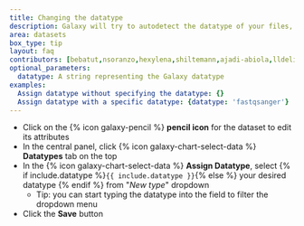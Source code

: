 ```yaml
---
title: Changing the datatype
description: Galaxy will try to autodetect the datatype of your files, but you may need to manually set this occasionally.
area: datasets
box_type: tip
layout: faq
contributors: [bebatut,nsoranzo,hexylena,shiltemann,ajadi-abiola,lldelisle,nekrut]
optional_parameters:
  datatype: A string representing the Galaxy datatype
examples:
  Assign datatype without specifying the datatype: {}
  Assign datatype with a specific datatype: {datatype: 'fastqsanger'}
---
```


* Click on the {% icon galaxy-pencil %} **pencil icon** for the dataset to edit its attributes
* In the central panel, click {% icon galaxy-chart-select-data %} **Datatypes** tab on the top
* In the {% icon galaxy-chart-select-data %} **Assign Datatype**, select {% if include.datatype %}`{{ include.datatype }}`{% else %} your desired datatype {% endif %} from "*New type*" dropdown  
  - Tip: you can start typing the datatype into the field to filter the dropdown menu
* Click the **Save** button
